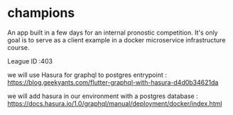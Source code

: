 # champions

An app built in a few days for an internal pronostic competition.
It's only goal is to serve as a client example in a docker microservice infrastructure course.

League ID :403

we will use Hasura for graphql to postgres entrypoint :
https://blog.geekyants.com/flutter-graphql-with-hasura-d4d0b34621da

we will add hasura in our environment with a postgres database :
https://docs.hasura.io/1.0/graphql/manual/deployment/docker/index.html